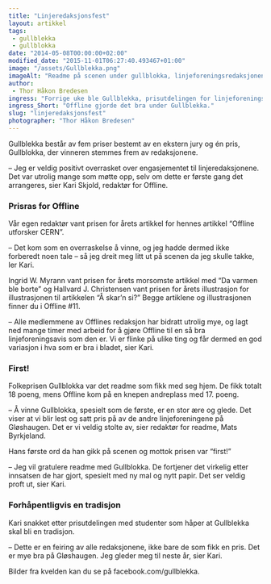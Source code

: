```yaml
---
title: "Linjeredaksjonsfest"
layout: artikkel 
tags: 
 - gullblekka
 - gullblokka
date: "2014-05-08T00:00:00+02:00"
modified_date: "2015-11-01T06:27:40.493467+01:00"
image: "/assets/Gullblekka.png"
imageAlt: "Readme på scenen under gullblokka, linjeforeningsredaksjonenes egen prisutdeling."
author:
 - Thor Håkon Bredesen
ingress: "Forrige uke ble Gullblekka, prisutdelingen for linjeforeningsredaksjonene på Gløshaugen, arrangert for første gang. Offline tok tre priser."
ingress_Short: "Offline gjorde det bra under Gullblekka."
slug: "linjeredaksjonsfest"
photographer: "Thor Håkon Bredesen"
---
```

Gullblekka består av fem priser bestemt av en ekstern jury og én pris, Gullblokka, der vinneren stemmes frem av redaksjonene. 

– Jeg er veldig positivt overrasket over engasjementet til linjeredaksjonene. Det var utrolig mange som møtte opp, selv om dette er første gang det arrangeres, sier Kari Skjold, redaktør for Offline.

### Prisras for Offline
Vår egen redaktør vant prisen for årets artikkel for hennes artikkel “Offline utforsker CERN”.

– Det kom som en overraskelse å vinne, og jeg hadde dermed ikke forberedt noen tale – så jeg dreit meg litt ut på scenen da jeg skulle takke, ler Kari. 

Ingrid W. Myrann vant prisen for årets morsomste artikkel med “Da varmen ble borte” og Hallvard J. Christensen vant prisen for årets illustrasjon for illustrasjonen til artikkelen “Å skar’n si?” Begge artiklene og illustrasjonen finner du i Offline #11. 

– Alle medlemmene av Offlines redaksjon har bidratt utrolig mye, og lagt ned mange timer med arbeid for å gjøre Offline til en så bra linjeforeningsavis som den er. Vi er flinke på ulike ting og får dermed en god variasjon i hva som er bra i bladet, sier Kari.

### First!
Folkeprisen Gullblokka var det readme som fikk med seg hjem. De fikk totalt 18 poeng, mens Offline kom på en knepen andreplass med 17. poeng. 

– Å vinne Gullblokka, spesielt som de første, er en stor ære og glede. Det viser at vi blir lest og satt pris på av de andre linjeforeningene på Gløshaugen. Det er vi veldig stolte av, sier redaktør for readme, Mats Byrkjeland.

Hans første ord da han gikk på scenen og mottok prisen var “first!”

– Jeg vil gratulere readme med Gullblokka. De fortjener det virkelig etter innsatsen de har gjort, spesielt med ny mal og nytt papir. Det ser veldig proft ut, sier Kari.

### Forhåpentligvis en tradisjon
Kari snakket etter prisutdelingen med studenter som håper at Gullblekka skal bli en tradisjon. 

– Dette er en feiring av alle redaksjonene, ikke bare de som fikk en pris. Det er mye bra på Gløshaugen. Jeg gleder meg til neste år, sier Kari.

Bilder fra kvelden kan du se på facebook.com/gullblekka.